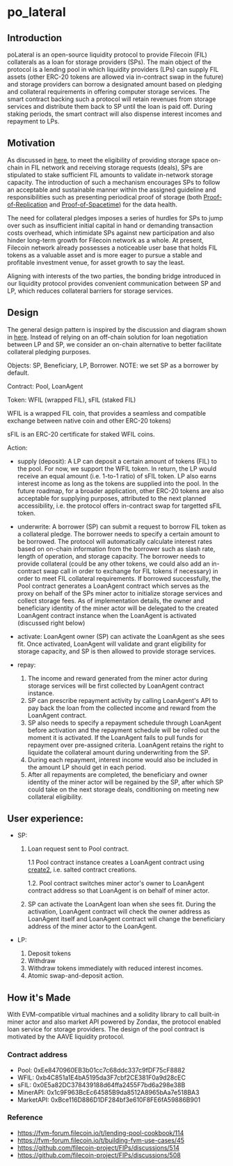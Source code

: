 # po_lateral

## Introduction
poLateral is an open-source liquidity protocol to provide Filecoin (FIL) collaterals as a loan for storage providers (SPs). The main object of the protocol is a lending pool in which liquidity providers (LPs) can supply FIL assets (other ERC-20 tokens are allowed via in-contract swap in the future) and storage providers can borrow a designated amount based on pledging and collateral requirements in offering computer storage services. The smart contract backing such a protocol will retain revenues from storage services and distribute them back to SP until the loan is paid off. During staking periods, the smart contract will also dispense interest incomes and repayment to LPs.

## Motivation
As discussed in [here](https://fvm-forum.filecoin.io/t/lending-pool-cookbook/114), to meet the eligibility of providing storage space on-chain in FIL network and receiving storage requests (deals), SPs are stipulated to stake sufficient FIL amounts to validate in-network storage capacity. The introduction of such a mechanism encourages SPs to follow an acceptable and sustainable manner within the assigned guideline and responsibilities such as presenting periodical proof of storage (both [Proof-of-Replication](https://filecoin.io/proof-of-replication.pdf) and [Proof-of-Spacetime](https://spec.filecoin.io/algorithms/pos/post/)) for the data health.

The need for collateral pledges imposes a series of hurdles for SPs to jump over such as insufficient initial capital in hand or demanding transaction costs overhead, which intimidate SPs against new participation and also hinder long-term growth for Filecoin network as a whole. At present, Filecoin network already possesses a noticeable user base that holds FIL tokens as a valuable asset and is more eager to pursue a stable and profitable investment venue, for asset growth to say the least.

Aligning with interests of the two parties, the bonding bridge introduced in our liquidity protocol provides convenient communication between SP and LP, which reduces collateral barriers for storage services.

## Design

The general design pattern is inspired by the discussion and diagram shown in [here](https://fvm-forum.filecoin.io/t/lending-pool-cookbook/114). Instead of relying on an off-chain solution for loan negotiation between LP and SP, we consider an on-chain alternative to better facilitate collateral pledging purposes.

Objects: SP, Beneficiary, LP, Borrower. NOTE: we set SP as a borrower by default.

Contract: Pool, LoanAgent

Token: WFIL (wrapped FIL), sFIL (staked FIL)

WFIL is a wrapped FIL coin, that provides a seamless and compatible exchange between native coin and other ERC-20 tokens)

sFIL is an ERC-20 certificate for staked WFIL coins.

Action:
  
- supply (deposit): A LP can deposit a certain amount of tokens (FIL) to the pool. For now, we support the WFIL token. In return, the LP would receive an equal amount (i.e. 1-to-1 ratio) of sFIL token. LP also earns interest income as long as the tokens are supplied into the pool. In the future roadmap, for a broader application, other ERC-20 tokens are also acceptable for supplying purposes, attributed to the next planned accessibility, i.e. the protocol offers in-contract swap for targetted sFIL token.

- underwrite: A borrower (SP) can submit a request to borrow FIL token as a collateral pledge. The borrower needs to specify a certain amount to be borrowed. The protocol will automatically calculate interest rates based on on-chain information from the borrower such as slash rate, length of operation, and storage capacity. The borrower needs to provide collateral (could be any other tokens, we could also add an in-contract swap call in order to exchange for FIL tokens if necessary) in order to meet FIL collateral requirements. If borrowed successfully, the Pool contract generates a LoanAgent contract which serves as the proxy on behalf of the SPs miner actor to initialize storage services and collect storage fees. As of implementation details, the owner and beneficiary identity of the miner actor will be delegated to the created LoanAgent contract instance when the LoanAgent is activated (discussed right below)

- activate: LoanAgent owner (SP) can activate the LoanAgent as she sees fit. Once activated, LoanAgent will validate and grant eligibility for storage capacity, and SP is then allowed to provide storage services.

- repay:
    1. The income and reward generated from the miner actor during storage services will be first collected by LoanAgent contract instance.
    2. SP can prescribe repayment activity by calling LoanAgent's API to pay back the loan from the collected income and reward from the LoanAgent contract.
    3. SP also needs to specify a repayment schedule through LoanAgent before activation and the repayment schedule will be rolled out the moment it is activated. If the LoanAgent fails to pull funds for repayment over pre-assigned criteria. LoanAgent retains the right to liquidate the collateral amount during underwriting from the SP.
    4. During each repayment, interest income would also be included in the amount LP should get in each period.
    5. After all repayments are completed, the beneficiary and owner identity of the miner actor will be regained by the SP, after which SP could take on the next storage deals, conditioning on meeting new collateral eligibility.
	
## User experience: 
- SP:
    1. Loan request sent to Pool contract.
    
       1.1 Pool contract instance creates a LoanAgent contract using [create2](https://docs.soliditylang.org/en/latest/control-structures.html#salted-contract-creations-create2), i.e. salted contract creations.
       
       1.2. Pool contract switches miner actor's owner to LoanAgent contract address so that LoanAgent is on behalf of miner actor.
       
    2. SP can activate the LoanAgent loan when she sees fit. During the activation, LoanAgent contract will check the owner address as LoanAgent itself and LoanAgent contract will change the beneficiary address of the miner actor to the LoanAgent.
    	
- LP:
    1. Deposit tokens
    2. Withdraw
    3. Withdraw tokens immediately with reduced interest incomes.
    4. Atomic swap-and-deposit action.
    
## How it's Made

With EVM-compatible virtual machines and a solidity library to call built-in miner actor and also market API powered by Zondax, the protocol enabled loan service for storage providers. The design of the pool contract is motivated by the AAVE liquidity protocol.

### Contract address

- Pool: 0xEe8470960EB3b01cc7c68ddc337c9fDF75cF8882
- WFIL: 0xb4C851a1E4bA5195da3F7cbf2CE381F0a9d28cEC
- sFIL: 0x0E5a82DC378439188d64ffa2455F7bd6a298e38B
- MinerAPI: 0x1c9F963BcEc64585B9da8512A8965bAa7e518BA3
- MarketAPI: 0xBce116D886D1DF284bf3e610F8FE6fA59886B901

### Reference
- https://fvm-forum.filecoin.io/t/lending-pool-cookbook/114
- https://fvm-forum.filecoin.io/t/building-fvm-use-cases/45
- https://github.com/filecoin-project/FIPs/discussions/514
- https://github.com/filecoin-project/FIPs/discussions/508
